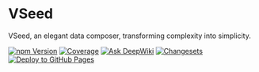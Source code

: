 # VSeed

VSeed, an elegant data composer, transforming complexity into simplicity.

[![npm Version](https://img.shields.io/npm/v/@visactor/vseed.svg)](https://www.npmjs.com/package/@visactor/vseed)
[![Coverage](https://img.shields.io/badge/Coverage-95.30%25-brightgreen.svg)](https://github.com/VisActor/VSeed/actions/workflows/coverage.yml)
[![Ask DeepWiki](https://deepwiki.com/badge.svg)](https://deepwiki.com/VisActor/VSeed)
[![Changesets](https://github.com/VisActor/VSeed/actions/workflows/changesets.yml/badge.svg)](https://github.com/VisActor/VSeed/actions/workflows/changesets.yml)
[![Deploy to GitHub Pages](https://github.com/VisActor/VSeed/actions/workflows/deploy.yml/badge.svg)](https://visactor.github.io/VSeed/)
